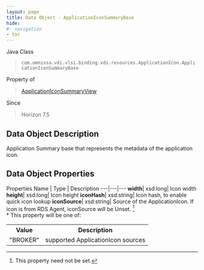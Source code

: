 ```yaml
---
layout: page
title: Data Object - ApplicationIconSummaryBase
hide:
#- navigation
- toc
---
```






Java Class
> `com.omnissa.vdi.vlsi.binding.vdi.resources.ApplicationIcon.ApplicationIconSummaryBase`

Property of
> [ApplicationIconSummaryView](vdi.resources.ApplicationIcon.ApplicationIconSummaryView.md#field_detail)

Since
> Horizon 7.5


## Data Object Description

Application Summary base that represents the metadata of the application icon.

## Data Object Properties
Properties
Name |  Type |  Description
---|---|---
**width**|  xsd:long|  Icon width
**height**|  xsd:long|  Icon height
**iconHash**|  xsd:string|  Icon hash, to enable quick icon lookup
**iconSource**|  xsd:string|  Source of the ApplicationIcon. If icon is from RDS Agent, iconSource will be Unset. [^1] <br>* This property will be one of:<br><table><tr><th>Value</th><th>Description</th></tr><tr><td>"BROKER"</td><td>supported ApplicationIcon sources</td></tr></table>


 


[^1]: This property need not be set.